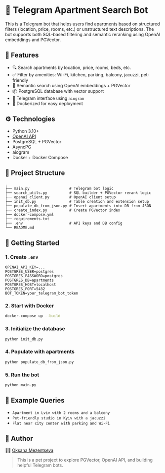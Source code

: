 # 🏡 Telegram Apartment Search Bot

This is a Telegram bot that helps users find apartments based on structured filters (location, price, rooms, etc.) or unstructured text descriptions. The bot supports both SQL-based filtering and semantic reranking using OpenAI embeddings and PGVector.

## 🚀 Features

* 🔍 Search apartments by location, price, rooms, beds, etc.
* ✅ Filter by amenities: Wi-Fi, kitchen, parking, balcony, jacuzzi, pet-friendly
* 🧠 Semantic search using OpenAI embeddings + PGVector
* 📦 PostgreSQL database with vector support
* 🤖 Telegram interface using `aiogram`
* 🐳 Dockerized for easy deployment

## ⚙️ Technologies

* Python 3.10+
* [OpenAI API](https://platform.openai.com/)
* PostgreSQL + PGVector
* AsyncPG
* aiogram
* Docker + Docker Compose

## 🧱 Project Structure

```
.
├── main.py                  # Telegram bot logic
├── search_utils.py          # SQL builder + PGVector rerank logic
├── openai_client.py         # OpenAI client setup
├── init_db.py               # Table creation and extension setup
├── populate_db_from_json.py # Insert apartments into DB from JSON
├── create_index.py          # Create PGVector index
├── docker-compose.yml
├── requirements.txt
├── .env                     # API keys and DB config
└── README.md
```

## 🐳 Getting Started

### 1. Create `.env`

```
OPENAI_API_KEY=...
POSTGRES_USER=postgres
POSTGRES_PASSWORD=postgres
POSTGRES_DB=apartments
POSTGRES_HOST=localhost
POSTGRES_PORT=5432
BOT_TOKEN=your_telegram_bot_token
```

### 2. Start with Docker

```bash
docker-compose up --build
```

### 3. Initialize the database

```bash
python init_db.py
```

### 4. Populate with apartments

```bash
python populate_db_from_json.py
```

### 5. Run the bot

```bash
python main.py
```

## 📨 Example Queries

* `Apartment in Lviv with 2 rooms and a balcony`
* `Pet-friendly studio in Kyiv with a jacuzzi`
* `Flat near city center with parking and Wi-Fi`


## 📢 Author

👩‍💻 [Oksana Mezentseva](https://github.com/OksanaMezentseva)

> This is a pet project to explore PGVector, OpenAI API, and building helpful Telegram bots.
